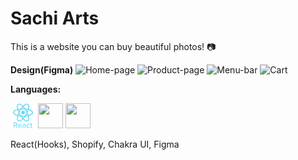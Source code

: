 <h1> Sachi Arts </h1>

This is a website you can buy beautiful photos! 📷

**Design(Figma)**
![Home-page](https://user-images.githubusercontent.com/58486384/120712168-296a9280-c475-11eb-830b-10c69ebd1c24.png)
![Product-page](https://user-images.githubusercontent.com/58486384/120712187-2ff90a00-c475-11eb-94a5-8c2e2abbd2bc.png)
![Menu-bar](https://user-images.githubusercontent.com/58486384/120712201-34252780-c475-11eb-83e3-df0e3ca32ad7.png)
![Cart](https://user-images.githubusercontent.com/58486384/120712206-36878180-c475-11eb-8ecd-73a405588838.png)


**Languages:**

<img src="https://raw.githubusercontent.com/devicons/devicon/master/icons/react/react-original-wordmark.svg" width="40" height="40" /> <img src="https://cdn3.iconfinder.com/data/icons/social-media-2068/64/_shopping-512.png" width="40" height="40" /> <img src="https://cdn2.downdetector.com/static/uploads/logo/figma2.png" width="40" height="40" />

React(Hooks), Shopify, Chakra UI, Figma
